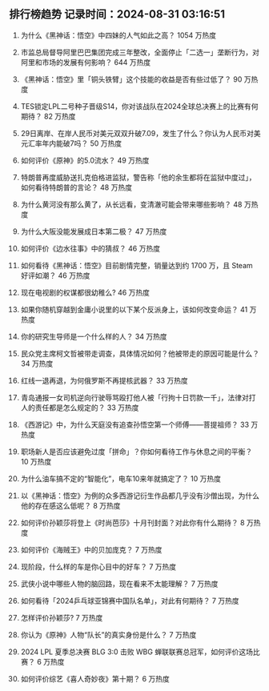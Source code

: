 
## 排行榜趋势 记录时间：2024-08-31 03:16:51
  
  1. 为什么《黑神话：悟空》中四妹的人气如此之高？ 1054 万热度
    
  2. 市监总局督导阿里巴巴集团完成三年整改，全面停止「二选一」垄断行为，对阿里和市场的发展有何影响？ 644 万热度
    
  3. 《黑神话：悟空》里「铜头铁臂」这个技能的收益是否有些过低了？ 90 万热度
    
  4. TES锁定LPL二号种子晋级S14，你对该战队在2024全球总决赛上的比赛有何期待？ 82 万热度
    
  5. 29日离岸、在岸人民币对美元双双升破7.09，发生了什么？你认为人民币对美元汇率年内能破7吗？ 50 万热度
    
  6. 如何评价《原神》的5.0流水？ 49 万热度
    
  7. 特朗普再度威胁送扎克伯格进监狱，警告称「他的余生都将在监狱中度过」，如何看待特朗普的言论？ 48 万热度
    
  8. 为什么黄河没有那么黄了，从长远看，变清澈可能会带来哪些影响？ 48 万热度
    
  9. 为什么大阪没能发展成日本第二极？ 47 万热度
    
  10. 如何评价《边水往事》中的猜叔？ 46 万热度
    
  11. 如何看待《黑神话：悟空》目前剧情完整，销量达到约 1700 万，且 Steam 好评如潮？ 46 万热度
    
  12. 现在电视剧的权谋都很幼稚么? 46 万热度
    
  13. 如果你随机穿越到金庸小说里的以下某个反派身上，该如何改变命运？ 41 万热度
    
  14. 你的研究生导师是一个什么样的人？ 34 万热度
    
  15. 民众党主席柯文哲被带走调查，具体情况如何？他被带走的原因可能是什么？ 34 万热度
    
  16. 红线一退再退，为何俄罗斯不再提核武器？ 33 万热度
    
  17. 青岛通报一女司机逆向行驶辱骂殴打他人被「行拘十日罚款一千」，法律对打人的责任都是怎么规定的？ 33 万热度
    
  18. 《西游记》中，为什么天庭没有追查孙悟空第一个师傅——菩提祖师？ 33 万热度
    
  19. 职场新人是否应该避免过度「拼命」？你如何看待工作与休息之间的平衡？ 10 万热度
    
  20. 为什么油车搞不定的“智能化”，电车10来年就搞定了？ 10 万热度
    
  21. 以《黑神话：悟空》为例的众多西游记衍生作品都几乎没有沙僧出现，为什么他的存在感这么低呢？ 8 万热度
    
  22. 如何评价孙颖莎将登上《时尚芭莎》十月刊封面？对此你有什么期待？ 8 万热度
    
  23. 如何评价《海贼王》中的贝加庞克？ 7 万热度
    
  24. 现阶段，什么样的车是你心目中的好车？ 7 万热度
    
  25. 武侠小说中哪些人物的脑回路，现在看来不太能理解？ 7 万热度
    
  26. 如何看待「2024乒乓球亚锦赛中国队名单」，对此有何期待？ 7 万热度
    
  27. 怎样评价孙颖莎? 7 万热度
    
  28. 你认为《原神》人物“队长”的真实身份是什么？ 7 万热度
    
  29. 2024 LPL 夏季总决赛 BLG 3:0 击败 WBG 蝉联联赛总冠军，如何评价这场比赛？ 6 万热度
    
  30. 如何评价综艺《喜人奇妙夜》第十期？ 6 万热度
    